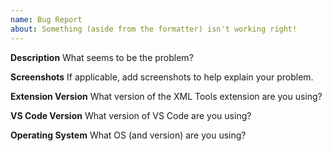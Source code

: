 ```yaml
---
name: Bug Report
about: Something (aside from the formatter) isn't working right!
---
```


**Description**
What seems to be the problem?

**Screenshots**
If applicable, add screenshots to help explain your problem.

**Extension Version**
What version of the XML Tools extension are you using?

**VS Code Version**
What version of VS Code are you using?

**Operating System**
What OS (and version) are you using?
